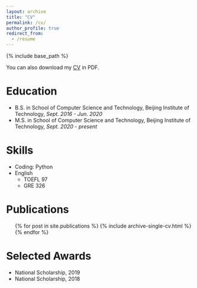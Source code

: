 ```yaml
---
layout: archive
title: "CV"
permalink: /cv/
author_profile: true
redirect_from:
  - /resume
---
```


{% include base_path %}

You can also download my [CV](https://jerrrynie.github.io/files/CV.pdf) in PDF.

Education
======
* B.S. in School of Computer Science and Technology, Beijing Institute of Technology, _Sept. 2016 - Jun. 2020_
* M.S. in School of Computer Science and Technology, Beijing Institute of Technology, _Sept. 2020 - present_

<!---
Work experience
======
* Summer 2015: Research Assistant
  * Github University
  * Duties included: Tagging issues
  * Supervisor: Professor Git

* Fall 2015: Research Assistant
  * Github University
  * Duties included: Merging pull requests
  * Supervisor: Professor Hub
-->
  
Skills
======
* Coding: Python
* English
  * TOEFL 97
  * GRE 326

Publications
======
  <ul>{% for post in site.publications %}
    {% include archive-single-cv.html %}
  {% endfor %}</ul>

<!---
Talks
======
  <ul>{% for post in site.talks %}
    {% include archive-single-talk-cv.html %}
  {% endfor %}</ul>
  
Teaching
======
  <ul>{% for post in site.teaching %}
    {% include archive-single-cv.html %}
  {% endfor %}</ul>
  
Service and leadership
======
* Currently signed in to 43 different slack teams
-->

Selected Awards
======
* National Scholarship, 2019
* National Scholarship, 2018
